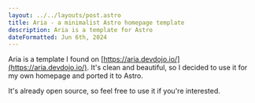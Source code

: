 ```yaml
---
layout: ../../layouts/post.astro
title: Aria - a minimalist Astro homepage template
description: Aria is a template for Astro
dateFormatted: Jun 6th, 2024
---
```



Aria is a template I found on [https://aria.devdojo.io/](https://aria.devdojo.io/). It's clean and beautiful, so I decided to use it for my own homepage and ported it to Astro.

It's already open source, so feel free to use it if you're interested.


